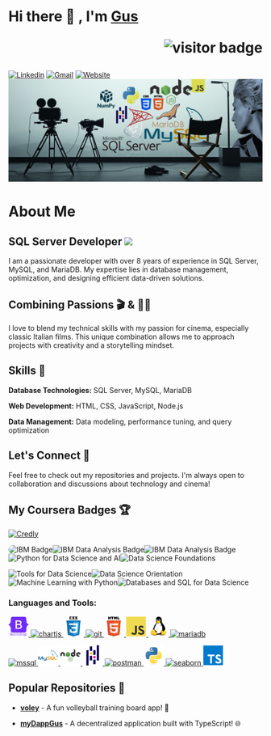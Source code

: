 # Hi there 👋 , I'm [Gus](https://www.github.com/gustaboin) <p  align="right"><img src="https://visitor-badge.laobi.icu/badge?page_id=gustaboin" alt="visitor badge"/><p/>
[![Linkedin](https://img.shields.io/badge/-LinkedIn-blue?style=flat&logo=Linkedin&logoColor=white)](https://www.linkedin.com/in/guslgonzalez/)
[![Gmail](https://img.shields.io/badge/-Gmail-c14438?style=flat&logo=Gmail&logoColor=white)](mailto:gustaboin@gmail.com?subject=From%20GitHub&&body=Hi,%20there.%20Found%20you%20on%20GitHub!%20Let's%20talk%20about...)
[![Website](https://img.shields.io/website?url=https://www.che.com.ar)](https://www.che.com.ar)
<img src="https://github.com/gustaboin/gustaboin/blob/main/cinema_4.jpg" >

# About Me

## <b>SQL Server Developer</b> <img src="https://cdn-icons-png.flaticon.com/32/9544/9544010.png">

I am a passionate developer with over 8 years of experience in SQL Server, MySQL, and MariaDB. My expertise lies in database management, optimization, and designing efficient data-driven solutions.

## Combining Passions 🎬 & 👨‍💻
I love to blend my technical skills with my passion for cinema, especially classic Italian films. This unique combination allows me to approach projects with creativity and a storytelling mindset.

## Skills 💪
**Database Technologies:** SQL Server, MySQL, MariaDB

**Web Development:** HTML, CSS, JavaScript, Node.js

**Data Management:** Data modeling, performance tuning, and query optimization


## Let's Connect 🤝
Feel free to check out my repositories and projects. I'm always open to collaboration and discussions about technology and cinema!

## My Coursera Badges 🏆
[![Credly](https://img.shields.io/badge/-Credly-FF6B00?style=flat&logo=credly&logoColor=white)](https://www.credly.com/users/gustavo-leandro-gonzalez/)


<img src="https://images.credly.com/images/f2573aac-d21c-483d-acda-afaa366b4f51/image.png" alt="IBM Badge" style="width: 150px; height: auto; border-radius: 15px; background-color: transparent;"><img src="https://images.credly.com/images/950038fc-2519-4f79-8827-f71caf0f5095/image.png" alt="IBM Data Analysis Badge" style="width: 150px; height: auto; border-radius: 15 px; background-color: transparent;"><img src="https://images.credly.com/size/340x340/images/9da3eedf-fda3-4e81-bb46-d174b4699bf1/image.png" alt="IBM Data Analysis Badge" style="width: 150px; height: auto; border-radius: 15 px; background-color: transparent;"><img src="https://images.credly.com/size/340x340/images/40bee502-a5b3-4365-90e7-57eed5067594/image.png" alt="Python for Data Science and AI" style="width: 150px; height: auto; border-radius: 15 px; background-color: transparent;"><img src="https://images.credly.com/size/340x340/images/921cd89b-d4be-4e95-a6b7-b9a2390131fa/image.png" alt="Data Science Foundations" style="width: 150px; height: auto; border-radius: 15 px; background-color: transparent;">

<img src="https://images.credly.com/images/60cf69ce-6129-425d-9a42-7732fa07da1e/Tools_for_Data_Science_Foundational.png" alt="Tools for Data Science" style="width: 150px; height: auto; border-radius: 15 px; background-color: transparent;"><img src="https://images.credly.com/size/340x340/images/5fc2d535-e716-46c4-881a-f4822b8da0e5/Cognitive_Class_-_What_is_Data_Science.png" alt="Data Science Orientation" style="width: 150px; height: auto; border-radius: 15 px; background-color: transparent;"><img src="https://images.credly.com/size/340x340/images/f283df3d-1780-4c2d-947d-fc80eae0953b/image.png" alt="Machine Learning with Python" style="width: 150px; height: auto; border-radius: 15 px; background-color: transparent;"><img src="https://images.credly.com/size/340x340/images/f2573aac-d21c-483d-acda-afaa366b4f51/image.png" alt="Databases and SQL for Data Science" style="width: 150px; height: auto; border-radius: 15 px; background-color: transparent;">


<h3 align="left">Languages and Tools:</h3>
<p align="left"> <a href="https://getbootstrap.com" target="_blank" rel="noreferrer"> <img src="https://raw.githubusercontent.com/devicons/devicon/master/icons/bootstrap/bootstrap-plain-wordmark.svg" alt="bootstrap" width="40" height="40"/> </a> <a href="https://www.chartjs.org" target="_blank" rel="noreferrer"> <img src="https://www.chartjs.org/media/logo-title.svg" alt="chartjs" width="40" height="40"/> </a> <a href="https://www.w3schools.com/css/" target="_blank" rel="noreferrer"> <img src="https://raw.githubusercontent.com/devicons/devicon/master/icons/css3/css3-original-wordmark.svg" alt="css3" width="40" height="40"/> </a> <a href="https://git-scm.com/" target="_blank" rel="noreferrer"> <img src="https://www.vectorlogo.zone/logos/git-scm/git-scm-icon.svg" alt="git" width="40" height="40"/> </a> <a href="https://www.w3.org/html/" target="_blank" rel="noreferrer"> <img src="https://raw.githubusercontent.com/devicons/devicon/master/icons/html5/html5-original-wordmark.svg" alt="html5" width="40" height="40"/> </a> <a href="https://developer.mozilla.org/en-US/docs/Web/JavaScript" target="_blank" rel="noreferrer"> <img src="https://raw.githubusercontent.com/devicons/devicon/master/icons/javascript/javascript-original.svg" alt="javascript" width="40" height="40"/> </a> <a href="https://www.linux.org/" target="_blank" rel="noreferrer"> <img src="https://raw.githubusercontent.com/devicons/devicon/master/icons/linux/linux-original.svg" alt="linux" width="40" height="40"/> </a> <a href="https://mariadb.org/" target="_blank" rel="noreferrer"> <img src="https://www.vectorlogo.zone/logos/mariadb/mariadb-icon.svg" alt="mariadb" width="40" height="40"/> </a> 


  
  <a href="https://www.microsoft.com/en-us/sql-server" target="_blank" rel="noreferrer"> <img src="https://www.svgrepo.com/show/303229/microsoft-sql-server-logo.svg" alt="mssql" width="40" height="40"/> </a> <a href="https://www.mysql.com/" target="_blank" rel="noreferrer"> <img src="https://raw.githubusercontent.com/devicons/devicon/master/icons/mysql/mysql-original-wordmark.svg" alt="mysql" width="40" height="40"/> </a> <a href="https://nodejs.org" target="_blank" rel="noreferrer"> <img src="https://raw.githubusercontent.com/devicons/devicon/master/icons/nodejs/nodejs-original-wordmark.svg" alt="nodejs" width="40" height="40"/> </a> <a href="https://pandas.pydata.org/" target="_blank" rel="noreferrer"> <img src="https://raw.githubusercontent.com/devicons/devicon/2ae2a900d2f041da66e950e4d48052658d850630/icons/pandas/pandas-original.svg" alt="pandas" width="40" height="40"/> </a> <a href="https://postman.com" target="_blank" rel="noreferrer"> <img src="https://www.vectorlogo.zone/logos/getpostman/getpostman-icon.svg" alt="postman" width="40" height="40"/> </a> <a href="https://www.python.org" target="_blank" rel="noreferrer"> <img src="https://raw.githubusercontent.com/devicons/devicon/master/icons/python/python-original.svg" alt="python" width="40" height="40"/> </a> <a href="https://seaborn.pydata.org/" target="_blank" rel="noreferrer"> <img src="https://seaborn.pydata.org/_images/logo-mark-lightbg.svg" alt="seaborn" width="40" height="40"/> </a> <a href="https://www.typescriptlang.org/" target="_blank" rel="noreferrer"> <img src="https://raw.githubusercontent.com/devicons/devicon/master/icons/typescript/typescript-original.svg" alt="typescript" width="40" height="40"/> </a> </p>
  
## Popular Repositories 🚀
- **[voley](https://github.com/gustaboin/voley)** - A fun volleyball training board app! 🏐
- **[myDappGus](https://github.com/gustaboin/myDappGus)** - A decentralized application built with TypeScript! 🌐





  <!--
**gustaboin/gustaboin** is a ✨ _special_ ✨ repository because its `README.md` (this file) appears on your GitHub profile.

Here are some ideas to get you started:

- 🔭 I’m currently working on ...
- 🌱 I’m currently learning ...
- 👯 I’m looking to collaborate on ...
- 🤔 I’m looking for help with ...
- 💬 Ask me about ...
- 📫 How to reach me: ...
- 😄 Pronouns: ...
- ⚡ Fun fact: ...
-->
